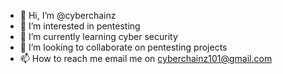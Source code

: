 - 👋 Hi, I’m @cyberchainz
- 👀 I’m interested in pentesting
- 🌱 I’m currently learning cyber security 
- 💞️ I’m looking to collaborate on pentesting projects
- 📫 How to reach me email me on cyberchainz101@gmail.com

<!---
cyberchainz/cyberchainz is a ✨ special ✨ repository because its `README.md` (this file) appears on your GitHub profile.
You can click the Preview link to take a look at your changes.
--->
